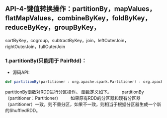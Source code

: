 ## API-4-键值转换操作：partitionBy，mapValues，flatMapValues，combineByKey，foldByKey，reduceByKey，groupByKey，
sortByKey，cogroup，subtractByKey，join，leftOuterJoin，rightOuterJoin，fullOuterJoin

### 1.partitionBy(只能用于 PairRdd)：
* 源码API:
```scala
def partitionBy(partitioner : org.apache.spark.Partitioner) : org.apache.spark.api.java.JavaPairRDD[K, V] = { /* compiled code */ }
```
partitionBy函数对RDD进行分区操作。
函数定义如下。
　　partitionBy（partitioner：Partitioner）
　　如果原有RDD的分区器和现有分区器（partitioner）一致，则不重分区，如果不一致，则相当于根据分区器生成一个新的ShuffledRDD。
